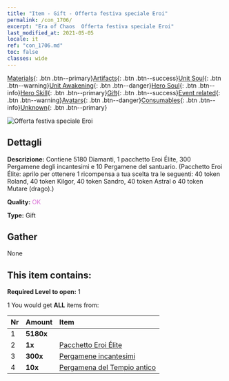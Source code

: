 ```yaml
---
title: "Item - Gift - Offerta festiva speciale Eroi"
permalink: /con_1706/
excerpt: "Era of Chaos  Offerta festiva speciale Eroi"
last_modified_at: 2021-05-05
locale: it
ref: "con_1706.md"
toc: false
classes: wide
---
```

 [Materials](/ItemsIT/){: .btn .btn--primary}[Artifacts](/ItemsIT/Artifacts/){: .btn .btn--success}[Unit Soul](/ItemsIT/UnitSoul/){: .btn .btn--warning}[Unit Awakening](/ItemsIT/UnitAwakening/){: .btn .btn--danger}[Hero Soul](/ItemsIT/HeroSoul/){: .btn .btn--info}[Hero Skill](/ItemsIT/HeroSkill/){: .btn .btn--primary}[Gift](/ItemsIT/Gift/){: .btn .btn--success}[Event related](/ItemsIT/Events/){: .btn .btn--warning}[Avatars](/ItemsIT/Avatars/){: .btn .btn--danger}[Consumables](/ItemsIT/Consumables/){: .btn .btn--info}[Unknown](/ItemsIT/Unknown/){: .btn .btn--primary}

 ![Offerta festiva speciale Eroi](/images/t/i_907117.png)

## Dettagli
 **Descrizione:** Contiene 5180 Diamanti, 1 pacchetto Eroi Élite, 300 Pergamene degli incantesimi e 10 Pergamene del santuario. (Pacchetto Eroi Élite: aprilo per ottenere 1 ricompensa a tua scelta tra le seguenti: 40 token Roland, 40 token Kilgor, 40 token Sandro, 40 token Astral o 40 token Mutare (drago).)

 **Quality:** <span style="color: #DA70D6">OK</span>

 **Type:** Gift

## Gather

  None

## This item contains:

 **Required Level to open:** 1

 1 You would get **ALL** items  from:

  | Nr | Amount |     Item    |
  |:---|:-------|:------------|
  | 1 |  **5180x** | <i class="fas fa-gem"/> |  | 
  | 2 |  **1x** | [Pacchetto Eroi Élite](/ItemsIT/con_1696/) |  | 
  | 3 |  **300x** | [Pergamene incantesimi](/ItemsIT/con_694/) |  | 
  | 4 |  **10x** | [Pergamena del Tempio antico](/ItemsIT/con_697/) |  | 
